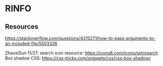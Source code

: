 # RINFO



## Resources

https://stackoverflow.com/questions/4315271/how-to-pass-arguments-to-an-included-file/5503326

ZhaoxiSun 11/27:
search icon resource: https://icons8.com/icons/set/search
Box shadow CSS: https://css-tricks.com/snippets/css/css-box-shadow/
